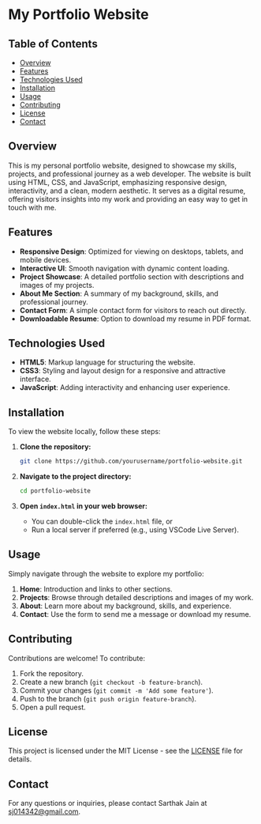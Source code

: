 # My Portfolio Website

## Table of Contents
- [Overview](#overview)
- [Features](#features)
- [Technologies Used](#technologies-used)
- [Installation](#installation)
- [Usage](#usage)
- [Contributing](#contributing)
- [License](#license)
- [Contact](#contact)

## Overview
This is my personal portfolio website, designed to showcase my skills, projects, and professional journey as a web developer. The website is built using HTML, CSS, and JavaScript, emphasizing responsive design, interactivity, and a clean, modern aesthetic. It serves as a digital resume, offering visitors insights into my work and providing an easy way to get in touch with me.

## Features
- **Responsive Design**: Optimized for viewing on desktops, tablets, and mobile devices.
- **Interactive UI**: Smooth navigation with dynamic content loading.
- **Project Showcase**: A detailed portfolio section with descriptions and images of my projects.
- **About Me Section**: A summary of my background, skills, and professional journey.
- **Contact Form**: A simple contact form for visitors to reach out directly.
- **Downloadable Resume**: Option to download my resume in PDF format.

## Technologies Used
- **HTML5**: Markup language for structuring the website.
- **CSS3**: Styling and layout design for a responsive and attractive interface.
- **JavaScript**: Adding interactivity and enhancing user experience.

## Installation
To view the website locally, follow these steps:

1. **Clone the repository:**
   ```bash
   git clone https://github.com/yourusername/portfolio-website.git
   ```

2. **Navigate to the project directory:**
   ```bash
   cd portfolio-website
   ```

3. **Open `index.html` in your web browser:**
   - You can double-click the `index.html` file, or
   - Run a local server if preferred (e.g., using VSCode Live Server).

## Usage
Simply navigate through the website to explore my portfolio:

1. **Home**: Introduction and links to other sections.
2. **Projects**: Browse through detailed descriptions and images of my work.
3. **About**: Learn more about my background, skills, and experience.
4. **Contact**: Use the form to send me a message or download my resume.

## Contributing
Contributions are welcome! To contribute:

1. Fork the repository.
2. Create a new branch (`git checkout -b feature-branch`).
3. Commit your changes (`git commit -m 'Add some feature'`).
4. Push to the branch (`git push origin feature-branch`).
5. Open a pull request.

## License
This project is licensed under the MIT License - see the [LICENSE](LICENSE) file for details.

## Contact
For any questions or inquiries, please contact Sarthak Jain at sj014342@gmail.com.
